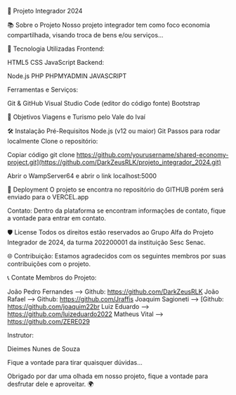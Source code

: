 
🚀 Projeto Integrador 2024

📚 Sobre o Projeto
Nosso projeto integrador tem como foco economia compartilhada, visando troca de bens e/ou serviços...

🔧 Tecnologia Utilizadas
Frontend:

HTML5
CSS
JavaScript 
Backend:

Node.js
PHP
PHPMYADMIN
JAVASCRIPT

Ferramentas e Serviços:

Git & GitHub
Visual Studio Code (editor do código fonte)
Bootstrap

🎯 Objetivos
Viagens e Turismo pelo Vale do Ivaí


🛠️ Instalação
Pré-Requisitos
Node.js (v12 ou maior)
Git
Passos para rodar localmente
Clone o repositório:

Copiar código
git clone https://github.com/yourusername/shared-economy-project.git](https://github.com/DarkZeusRLK/projeto_integrador_2024.git)

Abrir o WampServer64 e abrir o link localhost:5000

🚀 Deployment
O projeto se encontra no repositório do GITHUB porém será enviado para o VERCEL.app

Contato:
Dentro da plataforma se encontram informações de contato, fique a vontade para entrar em contato.

🛡️ License
Todos os direitos estão reservados ao Grupo Alfa do Projeto Integrador de 2024, da turma 202200001 da instituição Sesc Senac.

🌐 Contribuição:
Estamos agradecidos com os seguintes membros por suas contribuições com o projeto.


📞 Contate
Membros do Projeto:

João Pedro Fernandes --> Github: https://github.com/DarkZeusRLK
João Rafael --> Github: https://github.com/Jraffis
Joaquim Sagioneti --> [Github: https://github.com/joaquim22br
Luiz Eduardo --> https://github.com/luizeduardo2022
Matheus Vital --> https://github.com/ZERE029

Instrutor:

Dieimes Nunes de Souza

Fique a vontade para tirar quaisquer dúvidas...

Obrigado por dar uma olhada em nosso projeto, fique a vontade para desfrutar dele e aproveitar. 🌍
